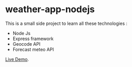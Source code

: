 # weather-app-nodejs

This is a small side project to learn all these technologies : 
* Node Js
* Express framework
* Geocode API
* Forecast meteo API

[Live Demo](https://codingstuff-weather-app-nodejs.herokuapp.com).
